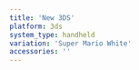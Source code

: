 ```yaml
---
title: 'New 3DS'
platform: 3ds
system_type: handheld
variation: 'Super Mario White'
accessories: ''
---
```

